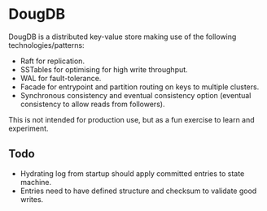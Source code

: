 # DougDB
DougDB is a distributed key-value store making use of the following technologies/patterns:
* Raft for replication.
* SSTables for optimising for high write throughput.
* WAL for fault-tolerance.
* Facade for entrypoint and partition routing on keys to multiple clusters.
* Synchronous consistency and eventual consistency option (eventual consistency to allow reads from followers).

This is not intended for production use, but as a fun exercise to learn and experiment.

## Todo
* Hydrating log from startup should apply committed entries to state machine.
* Entries need to have defined structure and checksum to validate good writes.

